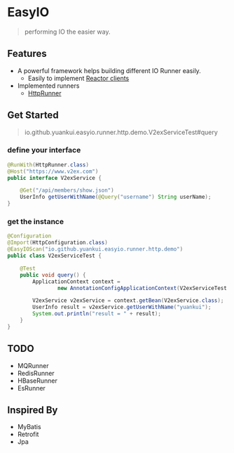 # EasyIO

> performing IO the easier way.

## Features

- A powerful framework helps building different IO Runner easily.
  - Easily to implement [Reactor clients](https://github.com/yuankui/easyio/blob/master/reactor.md)
- Implemented runners
    - [HttpRunner](https://github.com/yuankui/easyio/tree/master/easyio-runner-http)

## Get Started

> io.github.yuankui.easyio.runner.http.demo.V2exServiceTest#query

### define your interface
```java
@RunWith(HttpRunner.class)
@Host("https://www.v2ex.com")
public interface V2exService {

    @Get("/api/members/show.json")
    UserInfo getUserWithName(@Query("username") String userName);
}
```

### get the instance
```java
@Configuration
@Import(HttpConfiguration.class)
@EasyIOScan("io.github.yuankui.easyio.runner.http.demo")
public class V2exServiceTest {

    @Test
    public void query() {
        ApplicationContext context =
                new AnnotationConfigApplicationContext(V2exServiceTest.class);

        V2exService v2exService = context.getBean(V2exService.class);
        UserInfo result = v2exService.getUserWithName("yuankui");
        System.out.println("result = " + result);
    }
}
```

## TODO
- MQRunner
- RedisRunner
- HBaseRunner
- EsRunner

## Inspired By

- MyBatis
- Retrofit
- Jpa
